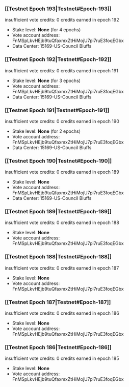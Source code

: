 ### [[Testnet Epoch 193|Testnet#Epoch-193]]
insufficient vote credits: 0 credits earned in epoch 192
* Stake level: **None** (for 4 epochs)
* Vote account address: FnMSpLkvHEjb9tuQfaxmxZtHiMojU7pi7ruE3foqEGbx
* Data Center: 15169-US-Council Bluffs
### [[Testnet Epoch 192|Testnet#Epoch-192]]
insufficient vote credits: 0 credits earned in epoch 191
* Stake level: **None** (for 3 epochs)
* Vote account address: FnMSpLkvHEjb9tuQfaxmxZtHiMojU7pi7ruE3foqEGbx
* Data Center: 15169-US-Council Bluffs
### [[Testnet Epoch 191|Testnet#Epoch-191]]
insufficient vote credits: 0 credits earned in epoch 190
* Stake level: **None** (for 2 epochs)
* Vote account address: FnMSpLkvHEjb9tuQfaxmxZtHiMojU7pi7ruE3foqEGbx
* Data Center: 15169-US-Council Bluffs
### [[Testnet Epoch 190|Testnet#Epoch-190]]
insufficient vote credits: 0 credits earned in epoch 189
* Stake level: **None**
* Vote account address: FnMSpLkvHEjb9tuQfaxmxZtHiMojU7pi7ruE3foqEGbx
* Data Center: 15169-US-Council Bluffs
### [[Testnet Epoch 189|Testnet#Epoch-189]]
insufficient vote credits: 0 credits earned in epoch 188
* Stake level: **None**
* Vote account address: FnMSpLkvHEjb9tuQfaxmxZtHiMojU7pi7ruE3foqEGbx
### [[Testnet Epoch 188|Testnet#Epoch-188]]
insufficient vote credits: 0 credits earned in epoch 187
* Stake level: **None**
* Vote account address: FnMSpLkvHEjb9tuQfaxmxZtHiMojU7pi7ruE3foqEGbx
### [[Testnet Epoch 187|Testnet#Epoch-187]]
insufficient vote credits: 0 credits earned in epoch 186
* Stake level: **None**
* Vote account address: FnMSpLkvHEjb9tuQfaxmxZtHiMojU7pi7ruE3foqEGbx
### [[Testnet Epoch 186|Testnet#Epoch-186]]
insufficient vote credits: 0 credits earned in epoch 185
* Stake level: **None**
* Vote account address: FnMSpLkvHEjb9tuQfaxmxZtHiMojU7pi7ruE3foqEGbx